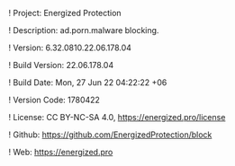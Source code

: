 ! Project: Energized Protection

! Description: ad.porn.malware blocking.

! Version: 6.32.0810.22.06.178.04

! Build Version: 22.06.178.04

! Build Date: Mon, 27 Jun 22 04:22:22 +06

! Version Code: 1780422

! License: CC BY-NC-SA 4.0, https://energized.pro/license

! Github: https://github.com/EnergizedProtection/block

! Web: https://energized.pro
